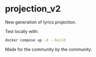 # projection_v2

New generation of lyrics projection.

Test locally with:

```bash
docker compose up -d --build
```

Made for the community by the community.
